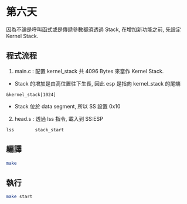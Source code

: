 # 第六天

因為不論是呼叫函式或是傳遞參數都須透過 Stack, 在增加新功能之前, 先設定 Kernel Stack.

## 程式流程

1. main.c : 配置 kernel_stack 共 4096 Bytes 來當作 Kernel Stack.
* Stack 的增加是由高位置往下生長, 因此 esp 是指向 kernel_stack 的尾端 
```
&kernel_stack[1024]
```
* Stack 位於 data segment, 所以 SS 設置 0x10

2. head.s : 透過 lss 指令, 載入到 SS:ESP
```
lss        stack_start
```

## 編譯
```bash
make
```

## 執行
```bash
make start
```
